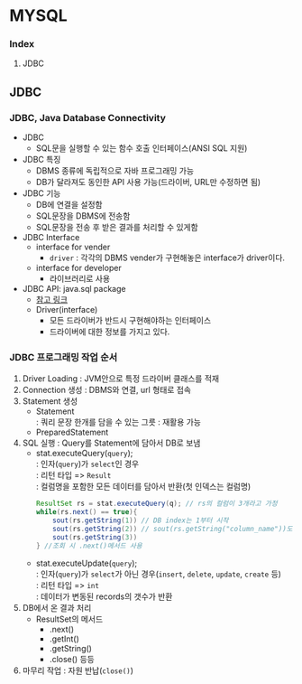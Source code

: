# MYSQL
### Index
1. JDBC

## JDBC
### JDBC, Java Database Connectivity
- JDBC
  - SQL문을 실행할 수 있는 함수 호출 인터페이스(ANSI SQL 지원)
- JDBC 특징
  - DBMS 종류에 독립적으로 자바 프로그래밍 가능
  - DB가 달라져도 동인한 API 사용 가능(드라이버, URL만 수정하면 됨)
- JDBC 기능
  - DB에 연결을 설정함
  - SQL문장을 DBMS에 전송함
  - SQL문장을 전송 후 받은 결과를 처리할 수 있게함
- JDBC Interface
  - interface for vender
    - `driver` : 각각의 DBMS vender가 구현해놓은 interface가 driver이다.
  - interface for developer
    - 라이브러리로 사용
- JDBC API: java.sql package
  - [참고 링크](https://docs.oracle.com/javase/8/docs/api/)
  - Driver(interface)
    - 모든 드라이버가 반드시 구현해야하는 인터페이스
    - 드라이버에 대한 정보를 가지고 있다.


### JDBC 프로그래밍 작업 순서
1. Driver Loading : JVM안으로 특정 드라이버 클래스를 적재
2. Connection 생성 : DBMS와 연결, url 형태로 접속
3. Statement 생성
    - Statement  
          : 쿼리 문장 한개를 담을 수 있는 그릇
          : 재활용 가능
    - PreparedStatement
4. SQL 실행 : Query를 Statement에 담아서 DB로 보냄
    - stat.executeQuery(`query`);  
      : 인자(`query`)가 `select`인 경우  
      : 리턴 타입 => `Result`  
      : 컬럼명을 포함한 모든 데이터를 담아서 반환(첫 인덱스는 컬럼명)
      ```java
      ResultSet rs = stat.executeQuery(q); // rs의 컬럼이 3개라고 가정
      while(rs.next() == true){
          sout(rs.getString(1)) // DB index는 1부터 시작
          sout(rs.getString(2)) // sout(rs.getString("column_name"))도 같은 결과 반환, 하지만 속도는 index 조회가 더 빠름 
          sout(rs.getString(3))
      } //조회 시 .next()메서드 사용
      ```
    - stat.executeUpdate(`query`);  
      : 인자(`query`)가 `select`가 아닌 경우(`insert`, `delete`, `update`, `create` 등)  
      : 리턴 타입 => `int`  
      : 데이터가 변동된 records의 갯수가 반환  
5. DB에서 온 결과 처리
    - ResultSet의 메서드
      - .next()
      - .getInt()
      - .getString()
      - .close() 등등
6. 마무리 작업 : 자원 반납(`close()`)